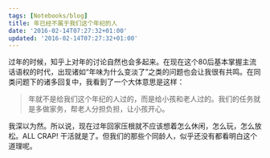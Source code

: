 ```yaml
---
tags: [Notebooks/blog]
title: 年已经不属于我们这个年纪的人
date: '2016-02-14T07:27:32+01:00'
updated: '2016-02-14T07:27:32+01:00'
---
```


过年的时候，知乎上对年的讨论自然也会多起来。在现在这个80后基本掌握主流话语权的时代，出现诸如“年味为什么变淡了”之类的问题也会让我很有共鸣。在同类问题下的诸多回复中，我看到了一个大体意思是这样：

> 年就不是给我们这个年纪的人过的，而是给小孩和老人过的。我们的任务就是多做家务，帮老人分担负担，让小孩开心。

我深以为然。所以说，现在过年回家压根就不应该想着怎么休闲，怎么玩，怎么放松。ALL CRAP! 干活就是了。但我们的那些个同龄人，似乎还没有都看明白这个道理呢。
